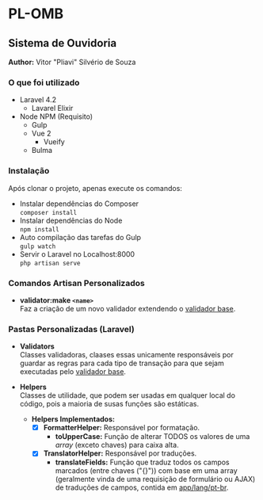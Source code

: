 PL-OMB
==========
Sistema de Ouvidoria
---------
**Author:** Vitor "Pliavi" Silvério de Souza

### O que foi utilizado
- Laravel 4.2
    - Lavarel Elixir
- Node NPM (Requisito)
    - Gulp
    - Vue 2
        - Vueify
    - Bulma

### Instalação
Após clonar o projeto, apenas execute os comandos:
- Instalar dependências do Composer  
  `composer install`
- Instalar dependências do Node  
  `npm install`
- Auto compilação das tarefas do Gulp  
  `gulp watch`
- Servir o Laravel no Localhost:8000  
  `php artisan serve`


### Comandos Artisan Personalizados
- **validator:make `<name>`**  
  Faz a criação de um novo validador extendendo o [validador base][BaseValidator].

### Pastas Personalizadas (Laravel)
- **Validators**  
  Classes validadoras, claases essas unicamente responsáveis por guardar as regras para cada tipo de transação para que sejam executadas pelo [validador base][BaseValidator].  

- **Helpers**  
  Classes de utilidade, que podem ser usadas em qualquer local do código, pois a maioria de susas funções são estáticas.  

    - **Helpers Implementados:**  
        - [x] **FormatterHelper:** Responsável por formatação.  
            - **toUpperCase:** Função de alterar TODOS os valores de uma *array* (exceto chaves) para caixa alta.  
        - [x] **TranslatorHelper:** Responsável por traduções.  
            - **translateFields:** Função que traduz todos os campos marcados (entre chaves ("{}")) com base em uma array (geralmente vinda de uma requisição de formulário ou AJAX) de traduções de campos, contida em [app/lang/pt-br].  

[app/lang/pt-br]: https://gitlab.com/Pliavi/ouvidoriav2/blob/master/app/lang/pt-br/formField.php
[BaseValidator]: https://gitlab.com/Pliavi/ouvidoriav2/blob/master/app/validators/BaseValidator.php

